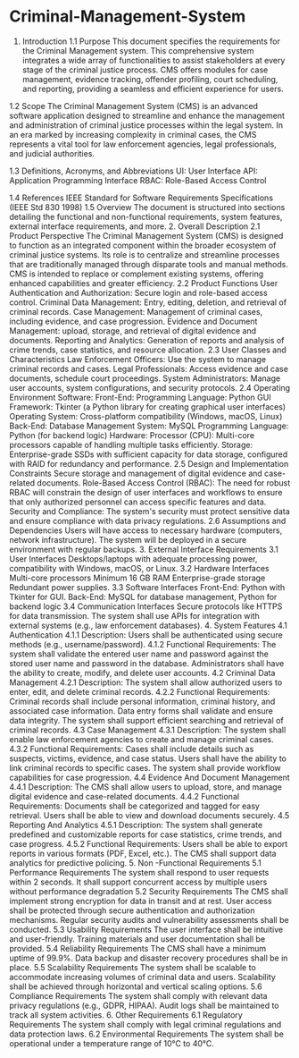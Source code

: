 # Criminal-Management-System
1. Introduction 
1.1 Purpose 
This document specifies the requirements for the Criminal Management system. This 
comprehensive system integrates a wide array of functionalities to assist stakeholders at every 
stage of the criminal justice process. CMS offers modules for case management, evidence 
tracking, offender profiling, court scheduling, and reporting, providing a seamless and efficient 
experience for users. 
 
1.2 Scope 
The Criminal Management System (CMS) is an advanced software application designed to 
streamline and enhance the management and administration of criminal justice processes within 
the legal system. In an era marked by increasing complexity in criminal cases, the CMS 
represents a vital tool for law enforcement agencies, legal professionals, and judicial 
authorities. 
 
1.3 Definitions, Acronyms, and Abbreviations 
UI: User Interface 
API: Application Programming Interface 
RBAC: Role-Based Access Control 
 
1.4 References 
IEEE Standard for Software Requirements Specifications (IEEE Std 830 1998) 
1.5 Overview 
The document is structured into sections detailing the functional and non-functional 
requirements, system features, external interface requirements, and more. 
2. Overall Description 
2.1 Product Perspective 
The Criminal Management System (CMS) is designed to function as an integrated 
component within the broader ecosystem of criminal justice systems. Its role is to centralize 
and streamline processes that are traditionally managed through disparate tools and manual 
methods. CMS is intended to replace or complement existing systems, offering enhanced 
capabilities and greater efficiency. 
2.2 Product Functions 
User Authentication and Authorization: Secure login and role-based access control. 
Criminal Data Management: Entry, editing, deletion, and retrieval of criminal records. 
Case Management: Management of criminal cases, including evidence, and case progression. 
Evidence and Document Management: upload, storage, and retrieval of digital evidence and 
documents. 
Reporting and Analytics: Generation of reports and analysis of crime trends, case statistics, and 
resource allocation. 
2.3 User Classes and Characteristics 
Law Enforcement Officers: Use the system to manage criminal records and cases. 
Legal Professionals: Access evidence and case documents, schedule court proceedings. 
System Administrators: Manage user accounts, system configurations, and security protocols. 
2.4 Operating Environment 
Software: 
Front-End: 
Programming Language: Python 
GUI Framework: Tkinter (a Python library for creating graphical user interfaces) 
Operating System: Cross-platform compatibility (Windows, macOS, Linux) 
Back-End: 
Database Management System: MySQL 
Programming Language: Python (for backend logic) 
Hardware: 
Processor (CPU): Multi-core processors capable of handling multiple tasks efficiently. 
Storage: Enterprise-grade SSDs with sufficient capacity for data storage, configured with RAID 
for redundancy and performance. 
2.5 Design and Implementation Constraints 
Secure storage and management of digital evidence and case-related documents. 
Role-Based Access Control (RBAC): The need for robust RBAC will constrain the design 
of user interfaces and workflows to ensure that only authorized personnel can access specific 
features and data. 
Security and Compliance: The system's security must protect sensitive data and ensure 
compliance with data privacy regulations. 
2.6 Assumptions and Dependencies 
Users will have access to necessary hardware (computers, network infrastructure). 
The system will be deployed in a secure environment with regular backups. 
3. External Interface Requirements 
3.1 User Interfaces 
Desktops/laptops with adequate processing power, compatibility with Windows, macOS, 
or Linux. 
3.2 Hardware Interfaces 
Multi-core processors 
Minimum 16 GB RAM 
Enterprise-grade storage 
Redundant power supplies. 
3.3 Software Interfaces 
Front-End: Python with Tkinter for GUI. 
Back-End: MySQL for database management, Python for backend logic 
3.4 Communication Interfaces 
Secure protocols like HTTPS for data transmission. 
The system shall use APIs for integration with external systems (e.g., law 
enforcement databases). 
4. System Features 
4.1 Authentication 
4.1.1 Description: Users shall be authenticated using secure methods (e.g., 
username/password). 
4.1.2 Functional Requirements: 
The system shall validate the entered user name and password against the stored user 
name and password in the database. 
Administrators shall have the ability to create, modify, and delete user accounts. 
4.2 Criminal Data Management 
4.2.1 Description: The system shall allow authorized users to enter, edit, and 
delete criminal records. 
4.2.2 Functional Requirements: 
Criminal records shall include personal information, criminal history, and associated case 
information. 
Data entry forms shall validate and ensure data integrity. 
The system shall support efficient searching and retrieval of criminal records. 
4.3 Case Management 
4.3.1 Description: The system shall enable law enforcement agencies to create 
and manage criminal cases. 
4.3.2 Functional Requirements: 
Cases shall include details such as suspects, victims, evidence, and case status. 
Users shall have the ability to link criminal records to specific cases. 
The system shall provide workflow capabilities for case progression. 
4.4 Evidence And Document Management 
4.4.1 Description: The CMS shall allow users to upload, store, and manage 
digital evidence and case-related documents. 
4.4.2 Functional Requirements: 
Documents shall be categorized and tagged for easy retrieval. 
Users shall be able to view and download documents securely. 
4.5 Reporting And Analytics 
4.5.1 Description: The system shall generate predefined and customizable 
reports for case statistics, crime trends, and case progress. 
4.5.2 Functional Requirements: 
Users shall be able to export reports in various formats (PDF, Excel, etc.). 
The CMS shall support data analytics for predictive policing. 
5. Non -Functional Requirements 
5.1 Performance Requirements 
The system shall respond to user requests within 2 seconds. 
It shall support concurrent access by multiple users without performance degradation 
5.2 Security Requirements 
The CMS shall implement strong encryption for data in transit and at rest. 
User access shall be protected through secure authentication and authorization 
mechanisms. 
Regular security audits and vulnerability assessments shall be conducted. 
5.3 Usability Requirements 
The user interface shall be intuitive and user-friendly. 
Training materials and user documentation shall be provided. 
5.4 Reliability Requirements 
The CMS shall have a minimum uptime of 99.9%. 
Data backup and disaster recovery procedures shall be in place. 
5.5 Scalability Requirements 
The system shall be scalable to accommodate increasing volumes of criminal data and 
users. 
Scalability shall be achieved through horizontal and vertical scaling options. 
5.6 Compliance Requirements 
The system shall comply with relevant data privacy regulations (e.g., GDPR, HIPAA). 
Audit logs shall be maintained to track all system activities. 
6. Other Requirements 
6.1 Regulatory Requirements 
The system shall comply with legal criminal regulations and data protection laws. 
6.2 Environmental Requirements 
The system shall be operational under a temperature range of 10°C to 40°C.
